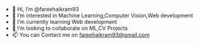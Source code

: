 - 👋 Hi, I’m @fareehaikram93
- 👀 I’m interested in Machine Learning,Computer Vision,Web development
- 🌱 I’m currently learning Web development
- 💞️ I’m looking to collaborate on ML,CV Projects
- 📫 You can Contact me on fareehaikram93@gmail.com
  

<!---
fareehaikram93/fareehaikram93 is a ✨ special ✨ repository because its `README.md` (this file) appears on your GitHub profile.
You can click the Preview link to take a look at your changes.
--->
